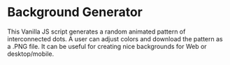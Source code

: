 # Background Generator

This Vanilla JS script generates a random animated pattern of interconnected dots. A user can adjust colors and download the pattern as a .PNG file. It can be useful for creating nice backgrounds for Web or desktop/mobile. 